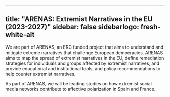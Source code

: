 
---
title: "ARENAS: Extremist Narratives in the EU (2023-2027)"
sidebar: false
sidebarlogo: fresh-white-alt
---


We are part of ARENAS, an ERC funded project that aims to understand and mitigate extreme narratives that challenge European democracies. ARENAS aims to map the spread of extremist narratives in the EU, define remediation strategies for individuals and groups affected by extremist narratives, and provide educational and institutional tools, and policy recommendations to help counter extremist narratives.

As part of ARENAS, we will be leading studies on how extremist social media networks contribute to affective polarization in Spain and France.